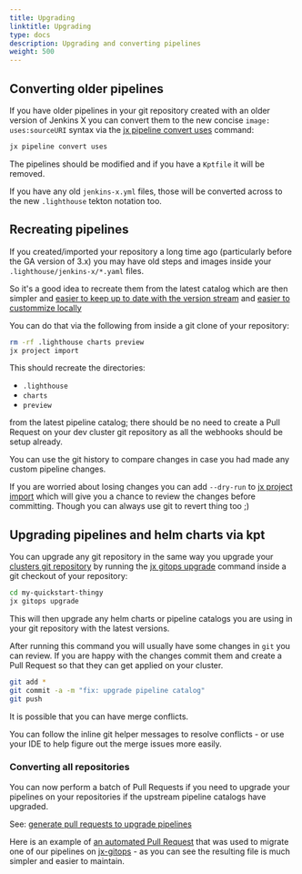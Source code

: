 ```yaml
---
title: Upgrading
linktitle: Upgrading
type: docs
description: Upgrading and converting pipelines
weight: 500
---
```



## Converting older pipelines

If you have older pipelines in your git repository created with an older version of Jenkins X you can convert them to the new concise `image: uses:sourceURI` syntax via the [jx pipeline convert uses](/v3/develop/reference/jx/pipeline/convert) command:

```bash
jx pipeline convert uses
```        

The pipelines should be modified and if you have a `Kptfile` it will be removed.

If you have any old `jenkins-x.yml` files, those will be converted across to the new `.lighthouse` tekton notation too.
        

## Recreating pipelines

If you created/imported your repository a long time ago (particularly before the GA version of 3.x) you may have old steps and images inside your `.lighthouse/jenkins-x/*.yaml` files.

So it's a good idea to recreate them from the latest catalog which are then simpler and [easier to keep up to date with the version stream](/blog/2021/02/25/gitops-pipelines/#sharing-tasks-and-steps-across-repositories) and [easier to custommize locally](/blog/2021/02/25/gitops-pipelines/#customizing-an-inherited-step)

You can do that via the following from inside a git clone of your repository:


```bash
rm -rf .lighthouse charts preview
jx project import
```              

This should recreate the directories:

* `.lighthouse`
* `charts`
* `preview`

from the latest pipeline catalog; there should be no need to create a Pull Request on your dev cluster git repository as all the webhooks should be setup already. 

You can use the git history to compare changes in case you had made any custom pipeline changes.

If you are worried about losing changes you can add `--dry-run` to [jx project import](/v3/develop/reference/jx/project/import/) which will give you a chance to review the changes before committing. Though you can always use git to revert thing too ;)


## Upgrading pipelines and helm charts via kpt

You can upgrade any git repository in the same way you upgrade your [clusters git repository](/v3/guides/upgrade/#cluster) by running the [jx gitops upgrade](/v3/develop/reference/jx/gitops/upgrade) command inside a git checkout of your repository:

```bash
cd my-quickstart-thingy
jx gitops upgrade
```              

This will then upgrade any helm charts or pipeline catalogs you are using in your git repository with the latest versions.

After running this command you will usually have some changes in `git` you can review. If you are happy with the changes commit them and create a Pull Request so that they can get applied on your cluster.

```bash
git add *
git commit -a -m "fix: upgrade pipeline catalog"
git push
```               

It is possible that you can have merge conflicts.  

You can follow the inline git helper messages to resolve conflicts - or use your IDE to help figure out the merge issues more easily. 

### Converting all repositories

You can now perform a batch of Pull Requests if you need to upgrade your pipelines on your repositories if the upstream pipeline catalogs have upgraded.

See: [generate pull requests to upgrade pipelines](/v3/admin/guides/migrate/v3-alpha/#upgrading-pipelines-in-your-repositories)

Here is an example of [an automated Pull Request](https://github.com/jenkins-x/jx-gitops/pull/551) that was used to migrate one of our pipelines on [jx-gitops](https://github.com/jenkins-x/jx-gitops) - as you can see the resulting file is much simpler and easier to maintain.
